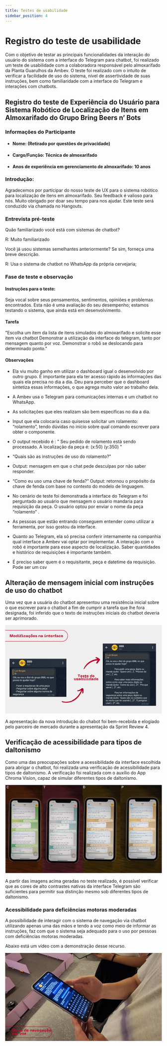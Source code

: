 ```yaml
---
title: Testes de usabilidade
sidebar_position: 4
---
```


# Registro do teste de usabilidade

Com o objetivo de testar as principais funcionalidades da interação do usuário do sistema com a interface do Telegram para chatbot, foi realizado um teste de usabilidade com a colaboradora responsável pelo almoxarifado da Planta Guarulhos da Ambev. O teste foi realizado com o intuito de verificar a facilidade de uso do sistema, nível de assertividade de suas instruções, bem como familiaridade com a interface do Telegram e interações com chatbots.

## Registro do teste de Experiência do Usuário para Sistema Robótico de Localização de Itens em Almoxarifado do Grupo Bring Beers n’ Bots

### Informações do Participante
- #### Nome: (Retirado por questões de privacidade)
- #### Cargo/Função: Técnica de almoxarifado
- #### Anos de experiência em gerenciamento de almoxarifado: 10 anos

### Introdução:
Agradecemos por participar do nosso teste de UX para o sistema robótico para localização de itens em almoxarifado. Seu feedback é valioso para nós. Muito obrigado por doar seu tempo para nos ajudar. Este teste será conduzido via chamada no Hangouts.

### Entrevista pré-teste

Quão familiarizado você está com sistemas de chatbot?

R: Muito familiarizado 

Você já usou sistemas semelhantes anteriormente? Se sim, forneça uma breve descrição.

R: Usa o sistema de chatbot no WhatsApp da própria cervejaria;

### Fase de teste e observação

#### Instruções para o teste:
Seja vocal sobre seus pensamentos, sentimentos, opiniões e problemas encontrados. Esta não é uma avaliação do seu desempenho; estamos testando o sistema, que ainda está em desenvolvimento.

#### Tarefa
"Escolha um item da lista de itens simulados do almoxarifado e solicite esse item via chatbot
Demonstrar a utilização da interface do telegram, tanto por mensagem quanto por voz.
Demonstrar o robô se deslocando para determinado ponto."

#### Observações

- Ela viu muito ganho em utilizar o dashboard igual o desenvolvido por outro grupo. É importante para ela ter acesso rápido às informações das quais ela precisa no dia a dia. Deu para perceber que o dashboard sintetiza essas informações, o que agrega muito valor ao trabalho dela.

- A Ambev usa o Telegram para comunicações internas e um chatbot no WhatsApp.

- As solicitações que eles realizam são bem específicas no dia a dia.

- Input que ela colocaria caso quisesse solicitar um rolamento: “rolamento”, tendo dúvidas no início sobre qual comando escrever para obter o componente.

- O output recebido é : " Seu pedido de rolamento está sendo processado. A localização da peça é: (x:50) (y:350) "

- “Quais são as instruções de uso do rolamento?”

- Output: mensagem em que o chat pede desculpas por não saber responder.

- “Como eu uso uma chave de fenda?”
Output: retornou o propósito da chave de fenda com base no contexto do modelo de linguagem.

- No cenário de teste foi demonstrada a interface do Telegram e foi perguntado ao usuário que mensagem o usuário mandaria para requisição da peça. O usuário optou por enviar o nome da peça “rolamento” . 

- As pessoas que estão entrando conseguem entender como utilizar a ferramenta, por isso gostou da interface. 

- Quanto ao Telegram, ela só precisa conferir internamente na companhia qual interface a Ambev vai optar por implementar. A interação com o robô é importante para esse aspecto de localização. Saber quantidades e histórico de requisições é importante também.

- É preciso saber quem é o requisitante, peça e datetime da requisição. Pode ser um csv

## Alteração de mensagem inicial com instruções de uso do chatbot

Uma vez que a usuária do chatbot apresentou uma resistência inicial sobre o que escrever para o chatbot a fim de cumprir a tarefa que lhe fora designada, foi inferido que o texto de instruções iniciais do chatbot deveria ser aprimorado.

![Contexto](../../assets/ux_chat.png)

A apresentação da nova introdução do chabot foi bem-recebida e elogiado pelo parceiro de mercado durante a apresentação da Sprint Review 4.

## Verificação de acessibilidade para tipos de daltonismo

Como uma das preocupações sobre a acessibilidade da interface escolhida para abrigar o chatbot, foi realizada uma verificação de acessibilidade para tipos de daltonismo. A verificação foi realizada com o auxílio do App Chroma Vision, capaz de simular diferentes tipos de daltonismo.

![Contexto](../../assets/daltonismo_ux.png)

A partir das imagens acima geradas no teste realizado, é possível verificar que as cores de alto contrastes nativas da interface Telegram são suficientes para permitir sua distinção mesmo sob diferentes tipos de daltonismo.

### Acessibilidade para deficiências motoras moderadas

A possibilidade de interagir com o sistema de navegação via chatbot utilizando apenas uma das mãos e tendo a voz como meio de informar as instruções, faz com que o sistema seja adequado para o uso por pessoas com deficiências motoras moderadas. 

Abaixo está um vídeo com a demonstração desse recurso.

[![Contexto](../../assets/demo_voz.png)](https://drive.google.com/file/d/1XMHjLzwHuuOXixDUvYFcf8zVyPVeu0ah/view?usp=sharing)
